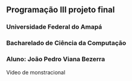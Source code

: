 <h2>Programação III projeto final</h2>

<h3>Universidade Federal do Amapá</h3>
<h3>Bacharelado de Ciência da Computação</h3>
<h3>Aluno: João Pedro Viana Bezerra</h3>
<a src="https://www.youtube.com/watch?v=nuT6mYL1AVc&ab_channel=UltraNerd" >Video de monstracional</a>



